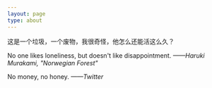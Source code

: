 ```yaml
---
layout: page
type: about
---
```




这是一个垃圾，一个废物，我很奇怪，他怎么还能活这么久？

No one likes loneliness, but doesn't like disappointment.    *——Haruki Murakami, "Norwegian Forest"*

No money, no honey.      *——Twitter* 
